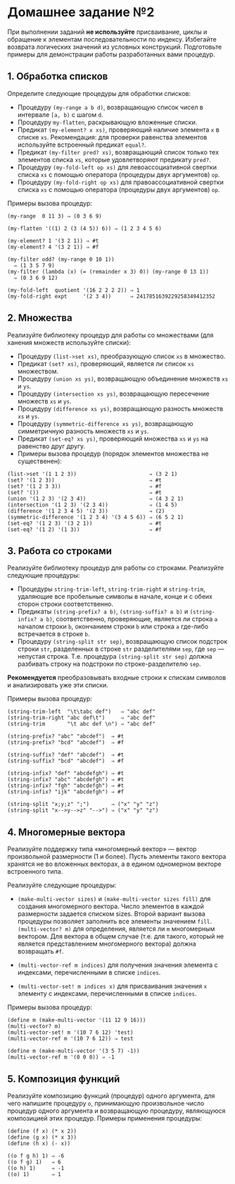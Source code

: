 # Домашнее задание №2

При выполнении заданий **не используйте** присваивание, циклы и обращение к элементам последовательности по индексу. Избегайте возврата логических значений из условных конструкций. Подготовьте примеры для демонстрации работы разработанных вами процедур.

## 1. Обработка списков

Определите следующие процедуры для обработки списков:

*  Процедуру `(my-range a b d)`, возвращающую список чисел в интервале `[a, b)` с шагом `d`.
*  Процедуру `my-flatten`, раскрывающую вложенные списки.
*  Предикат `(my-element? x xs)`, проверяющий наличие элемента `x` в списке `xs`. Рекомендация: для проверки равенства элементов используйте встроенный предикат `equal?`.
*  Предикат `(my-filter pred? xs)`, возвращающий список только тех элементов списка `xs`, которые удовлетворяют предикату `pred?`.
*  Процедуру `(my-fold-left op xs)` для левоассоциативной свертки списка `xs` с помощью оператора (процедуры двух аргументов) `op`.
*  Процедуру `(my-fold-right op xs)` для правоассоциативной свертки списка `xs` с помощью оператора (процедуры двух аргументов) `op`.

Примеры вызова процедур:

```
(my-range  0 11 3) ⇒ (0 3 6 9)

(my-flatten '((1) 2 (3 (4 5)) 6)) ⇒ (1 2 3 4 5 6)

(my-element? 1 '(3 2 1)) ⇒ #t
(my-element? 4 '(3 2 1)) ⇒ #f

(my-filter odd? (my-range 0 10 1))
  ⇒ (1 3 5 7 9)
(my-filter (lambda (x) (= (remainder x 3) 0)) (my-range 0 13 1))
  ⇒ (0 3 6 9 12)

(my-fold-left  quotient '(16 2 2 2 2)) ⇒ 1
(my-fold-right expt     '(2 3 4))      ⇒ 2417851639229258349412352
```

## 2. Множества

Реализуйте библиотеку процедур для работы со множествами (для ханения множеств используйте списки):

*  Процедуру `(list->set xs)`, преобразующую список `xs` в множество.
*  Предикат `(set? xs)`, проверяющий, является ли список `xs` множеством.
*  Процедуру `(union xs ys)`, возвращающую объединение множеств `xs` и `ys`.
*  Процедуру `(intersection xs ys)`, возвращающую пересечение множеств `xs` и `ys`.
*  Процедуру `(difference xs ys)`, возвращающую разность множеств `xs` и `ys`.
*  Процедуру `(symmetric-difference xs ys)`, возвращающую симметричную разность множеств `xs` и `ys`.
*  Предикат `(set-eq? xs ys)`, проверяющий множества `xs` и `ys` на равенство друг другу.
*  Примеры вызова процедур (порядок элементов множества не существенен):

```
(list->set '(1 1 2 3))                       ⇒ (3 2 1)
(set? '(1 2 3))                              ⇒ #t
(set? '(1 2 3 3))                            ⇒ #f
(set? '())                                   ⇒ #t
(union '(1 2 3) '(2 3 4))                    ⇒ (4 3 2 1)
(intersection '(1 2 3) '(2 3 4))             ⇒ (1 4 5)
(difference '(1 2 3 4 5) '(2 3))             ⇒ (2)
(symmetric-difference '(1 2 3 4) '(3 4 5 6)) ⇒ (6 5 2 1)
(set-eq? '(1 2 3) '(3 2 1))                  ⇒ #t
(set-eq? '(1 2) '(1 3))                      ⇒ #f
```

## 3. Работа со строками

Реализуйте библиотеку процедур для работы со строками. Реализуйте следующие процедуры:

*  Процедуры `string-trim-left`, `string-trim-right` и `string-trim`, удаляющие все пробельные символы в начале, конце и с обеих сторон строки соответственно.
*  Предикаты `(string-prefix? a b)`, `(string-suffix? a b)` и `(string-infix? a b)`, соответственно, проверяющие, является ли строка `a` началом строки `b`, окончанием строки `b` или строка `a` где-либо встречается в строке `b`.
*  Процедуру `(string-split str sep)`, возвращающую список подстрок строки `str`, разделенных в строке `str` разделителями `sep`, где `sep` — непустая строка. Т.е. процедура `(string-split str sep)` должна разбивать строку на подстроки по строке-разделителю `sep`.

**Рекомендуется** преобразовывать входные строки к спискам символов и анализировать уже эти списки.

Примеры вызова процедур:

```
(string-trim-left  "\t\tabc def")   ⇒ "abc def"
(string-trim-right "abc def\t")     ⇒ "abc def"
(string-trim       "\t abc def \n") ⇒ "abc def"

(string-prefix? "abc" "abcdef")  ⇒ #t
(string-prefix? "bcd" "abcdef")  ⇒ #f

(string-suffix? "def" "abcdef")  ⇒ #t
(string-suffix? "bcd" "abcdef")  ⇒ #f

(string-infix? "def" "abcdefgh") ⇒ #t
(string-infix? "abc" "abcdefgh") ⇒ #t
(string-infix? "fgh" "abcdefgh") ⇒ #t
(string-infix? "ijk" "abcdefgh") ⇒ #f

(string-split "x;y;z" ";")       ⇒ ("x" "y" "z")
(string-split "x-->y-->z" "-->") ⇒ ("x" "y" "z")
```

## 4. Многомерные вектора

Реализуйте поддержку типа «многомерный вектор» — вектор произвольной размерности (1 и более). Пусть элементы такого вектора хранятся не во вложенных векторах, а в едином одномерном векторе встроенного типа.

Реализуйте следующие процедуры:

*  `(make-multi-vector sizes)` и `(make-multi-vector sizes fill)` для создания многомерного вектора. Число элементов в каждой размерности задается списком sizes. Второй вариант вызова процедуры позволяет заполнить все элементы значением `fill`.
`(multi-vector? m)` для определения, является ли `m` многомерным вектором. Для вектора в общем случае (т.е. для такого, который не является представлением многомерного вектора) должна возвращать `#f`.

*  `(multi-vector-ref m indices)` для получения значения элемента с индексами, перечисленными в списке `indices`.

*  `(multi-vector-set! m indices x)` для присваивания значения `x` элементу с индексами, перечисленными в списке `indices`.


Примеры вызова процедур:

```
(define m (make-multi-vector '(11 12 9 16)))
(multi-vector? m)
(multi-vector-set! m '(10 7 6 12) 'test)
(multi-vector-ref m '(10 7 6 12)) ⇒ test

(define m (make-multi-vector '(3 5 7) -1))
(multi-vector-ref m '(0 0 0)) ⇒ -1
```

## 5. Композиция функций

Реализуйте композицию функций (процедур) одного аргумента, для чего напишите процедуру `o`, принимающую произвольное число процедур одного аргумента и возвращающую процедуру, являющуюся композицией этих процедур.  Примеры применения процедуры:

```
(define (f x) (* x 2))
(define (g x) (* x 3))
(define (h x) (- x))

((o f g h) 1) ⇒ -6
((o f g) 1)   ⇒ 6
((o h) 1)     ⇒ -1
((o) 1)       ⇒ 1
```

